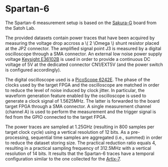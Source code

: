 # Spartan-6

The Spartan-6 measurement setup is based on the [Sakura-G](https://satoh.cs.uec.ac.jp/SAKURA/hardware/SAKURA-G.html) board 
from the Satoh Lab.

The provided datasets contain power traces that have been acquired by measuring
the voltage drop accross a \\( 2 \Omega \\) shunt resistor placed at the JP2
connector. The amplified signal point J3 is measured by a digital oscilloscope
through a SMA connector. An external low noise power supply voltage [Keysight
E36102B](https://www.keysight.com/us/en/product/E36102B/dc-power-supply-6v-5a-30w.html)
is used in order to provide a continuous DC voltage of 5V at the dedicated
connector CN1/EXT5V (and the power switch is configured accordingly).

The digital oscilloscope used is a [PicoScope
6242E](https://www.keysight.com/us/en/product/E36102B/dc-power-supply-6v-5a-30w.html).
The phase of the clocks used by the target FPGA and the oscilloscope are
matched in order to reduce the level of noise induced by clock jitter. In
particular, the waveform generation feature enabled by the oscilloscope is used
to generate a clock signal of 1.5625MHz. The latter is forwarded to the board
target FPGA through a SMA connector. A single measurement channel (channel A)
is used to perform the measurement and the trigger signal is fed from the
GPIO connected to the target FPGA. 

The power traces are sampled at 1.25GHz (resulting in 800 samples per target
clock cycle) using a vertical resolution of 12 bits. As a pre-processing,
sequential time samples are aggregated (i.e., summed) in order to reduce the
dataset storing size. The practical reduction ratio equals 4, resulting in a
practical sampling frequency of 312.5MHz with a vertical resolution of 14 bits. 
It results that the Spartan-6 traces have a temporal configuration similar to the one 
collected for the [Artix-7](./artix7.md).


